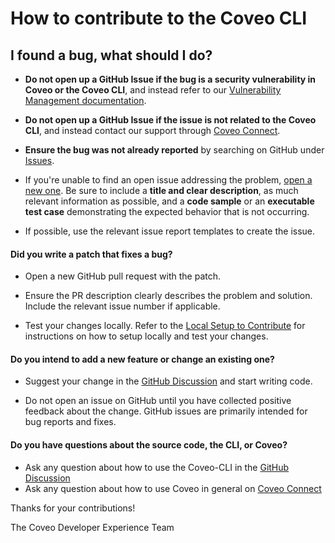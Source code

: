 # How to contribute to the Coveo CLI

## I found a bug, what should I do?

- **Do not open up a GitHub Issue if the bug is a security vulnerability
  in Coveo or the Coveo CLI**, and instead refer to our [Vulnerability Management documentation](https://docs.coveo.com/en/2024/security/vulnerability-management).

- **Do not open up a GitHub Issue if the issue is not related to the Coveo CLI**, and instead contact our support through [Coveo Connect](https://connect.coveo.com/s/contactsupport).

- **Ensure the bug was not already reported** by searching on GitHub under [Issues](https://github.com/cli/issues).

- If you're unable to find an open issue addressing the problem, [open a new one](https://github.com/coveo/cli/issues/new). Be sure to include a **title and clear description**, as much relevant information as possible, and a **code sample** or an **executable test case** demonstrating the expected behavior that is not occurring.

- If possible, use the relevant issue report templates to create the issue.

#### Did you write a patch that fixes a bug?

- Open a new GitHub pull request with the patch.

- Ensure the PR description clearly describes the problem and solution. Include the relevant issue number if applicable.

- Test your changes locally. Refer to the [Local Setup to Contribute](https://github.com/coveo/cli#local-setup-to-contribute) for instructions on how to setup locally and test your changes.

#### Do you intend to add a new feature or change an existing one?

- Suggest your change in the [GitHub Discussion](https://github.com/coveo/cli/discussions/categories/ideas) and start writing code.

- Do not open an issue on GitHub until you have collected positive feedback about the change. GitHub issues are primarily intended for bug reports and fixes.

#### Do you have questions about the source code, the CLI, or Coveo?

- Ask any question about how to use the Coveo-CLI in the [GitHub Discussion](https://github.com/coveo/cli/discussions/categories/q-a)
- Ask any question about how to use Coveo in general on [Coveo Connect](https://connect.coveo.com)

Thanks for your contributions!

The Coveo Developer Experience Team
